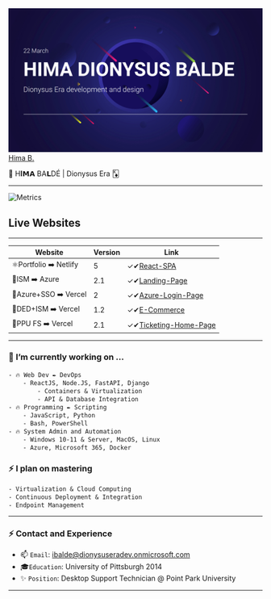 <img src="/himacard.png" width=800>
	
<script src="https://platform.linkedin.com/badges/js/profile.js" async defer type="text/javascript"></script>

<div class="badge-base LI-profile-badge" data-locale="en_US" data-size="medium" data-theme="dark" data-type="HORIZONTAL" data-vanity="himabalde" data-version="v1"><a class="badge-base__link LI-simple-link" href="https://www.linkedin.com/in/himabalde?trk=profile-badge">Hima B.</a></div>
              

 👑 H𝐈𝗠𝗔 BA𝗟DÉ | Dionysus Era 🃎 

___

![Metrics](https://metrics.lecoq.io/Bahim22?template=classic&base.hireable=true&languages=1&lines=1&habits=1&activity=1&code=1&pagespeed=1&base=header%2C%20activity%2C%20community%2C%20repositories%2C%20metadata&base.indepth=false&base.hireable=true&base.skip=false&languages=false&languages.ignored=Css&languages.limit=8&languages.threshold=0%25&languages.other=false&languages.colors=github&languages.sections=most-used&languages.indepth=false&languages.analysis.timeout=15&languages.analysis.timeout.repositories=7.5&languages.categories=markup%2C%20programming&languages.recent.categories=markup%2C%20programming&languages.recent.load=300&languages.recent.days=14&lines=false&lines.sections=base&lines.repositories.limit=4&lines.history.limit=1&habits=false&habits.from=100&habits.days=14&habits.facts=true&habits.charts=false&habits.charts.type=classic&habits.trim=false&habits.languages.limit=8&habits.languages.threshold=0%25&activity=false&activity.limit=5&activity.load=150&activity.days=14&activity.visibility=all&activity.timestamps=false&activity.filter=all&code=false&code.lines=12&code.load=200&code.days=3&code.visibility=all&pagespeed=false&pagespeed.url=https%3A%2F%2Fhimabalde.netlify.app%2F&pagespeed.detailed=false&pagespeed.screenshot=true&pagespeed.pwa=false&config.timezone=America%2FNew_York)


## Live Websites

___

| Website | Version | Link |
| --- | --- | ----- |
| ⚛️Portfolio ➡️ Netlify | 5 | ✓✔︎[React-SPA](https://himabalde.netlify.com) |
| 🔭ISM ➡️ Azure | 2.1  | ✓✔︎[Landing-Page](https://happy-ocean-0d2a3c60f.azurestaticapps.net) |
| 🏁Azure+SSO ➡️ Vercel | 2 | ✓✔︎[Azure-Login-Page](https://azauthded.vercel.app/login) |
| 🏁DED+ISM ➡️ Vercel | 1.2 | ✓✔︎[E-Commerce](https://ism-ded.vercel.app/) |
| 💫PPU FS ➡️ Vercel | 2.1 | ✓✔︎[Ticketing-Home-Page](https://ppu-hd-fs.vercel.app/) |
___

### 💬 I’m currently working on ...

	- 🔥 Web Dev ✒️ DevOps
	 	- ReactJS, Node.JS, FastAPI, Django
			- Containers & Virtualization
			- API & Database Integration
	- 🔥 Programming ✒️ Scripting
		- JavaScript, Python
		- Bash, PowerShell
	- 🔥 System Admin and Automation
		- Windows 10-11 & Server, MacOS, Linux
		- Azure, Microsoft 365, Docker

### ⚡️ I plan on mastering

	- Virtualization & Cloud Computing
	- Continuous Deployment & Integration
	- Endpoint Management

___

### ⚡️ Contact and Experience

- 📫 `Email`: ibalde@dionysuseradev.onmicrosoft.com
- 🎓`Education`: University of Pittsburgh 2014
- ✨ `Position`: Desktop Support Technician @ Point Park University

<!--
### Take a look at my _Repos_ and _Sites_ 

✨ Currently, my main focus is working on skills related to my career, while also developing and refactoring personal projects.

___

<!-- <img src="/DedIsm.png" width=800>
### Current Projects

| Projects | Type| Version| Status |
| ---- | ----- | ------ | ---- |
| _DioPortfo_  | HTML, Vanilla JS  | Final v2  | done |
| _Inner Sity Market_ | HTML, Bootstrap, JS  | Prod v2     | [x] deployed |
| _DioBlog_ |  Next  Blog | Dev v2 | [ ] update |
| _Next-Tailwind_ | Next E Store | Prod v3 | [x] deployed |
| _nxt-boiler_ | Next Template | Final v 3| [ ] update  |
| `Rxt-portfo-3`| React Portfolio|  Prod v5 | [x] deployed  |
| `Rxt-ecrive`| React Business Page | Dev v 2 | [ ] dev  |
| `react-boiler`| React SPA Template | Final v4 | [x] update  |
| `Athena` | Node Server Temps  | Dev v3    | [x] update |
| `GulloDb` | MongoDB + React  | Dev v3    | [ ] update 📋 |
| `Waves-Prisma`| GraphQL + Next  | Dev v 2  | [ ] dev 📋 |
-->
<!-- ![Metrics](https://metrics.lecoq.io/bahim22?template=classic&base.hireable=true&repositories=20&repositories.batch=20&languages=1&isocalendar=1&activity=1&notable=1&lines=1&introduction=1&repositories=1&followup=1&base.indepth=false&base.hireable=true&repositories=20&repositories.batch=20&repositories.forks=false&repositories.affiliations=owner&isocalendar.duration=half-year&languages.ignored=css&languages.limit=8&languages.threshold=0%25&languages.other=true&languages.colors=github&languages.sections=most-used&languages.indepth=false&languages.analysis.timeout=15&languages.categories=markup%2C%20programming&languages.recent.categories=markup%2C%20programming&languages.recent.load=300&languages.recent.days=14&followup.sections=repositories&followup.indepth=false&activity.limit=5&activity.load=300&activity.days=14&activity.visibility=all&activity.timestamps=false&activity.filter=all&notable.from=organization&notable.repositories=false&notable.indepth=false&notable.types=commit&introduction.title=true&config.timezone=America%2FNew_York) -->
___

<!-- ![Ded](/DedLogo.png) -->
